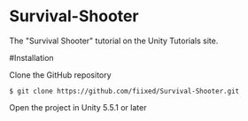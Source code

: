 # Survival-Shooter
The "Survival Shooter" tutorial on the Unity Tutorials site.

#Installation

Clone the GitHub repository

`$ git clone https://github.com/fiixed/Survival-Shooter.git`

Open the project in Unity 5.5.1 or later

